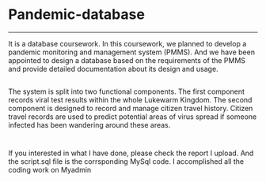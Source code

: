 # Pandemic-database
----
It is a database coursework. In this coursework, we planned to develop a pandemic monitoring and
management system (PMMS). And we have been appointed to design a database based on the
requirements of the PMMS and provide detailed documentation about its design and usage.
##
 The system is split into
two functional components. The first component records viral test results within the whole
Lukewarm Kingdom. The second component is designed to record and manage citizen travel history. Citizen travel records are used to predict potential areas of virus spread if someone infected has
been wandering around these areas.
#
If you interested in what I have done, please check the report I upload. And the script.sql file is the corrsponding MySql code.
I accomplished all the coding work on Myadmin
